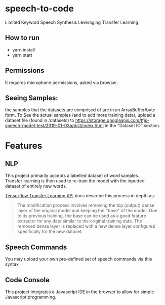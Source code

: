 # speech-to-code
Limited Keyword Speech Synthesis Leveraging Transfer Learning  

## How to run
* yarn install  
* yarn start

## Permissions
It requires microphone permissions, asked via browser.

## Seeing Samples:
the samples that the datasets are comprised of are in an ArrayBuffer/byte form.
To See the actual samples (and to add more training data), upload a dataset file (found in /datasets) to https://storage.googleapis.com/tfjs-speech-model-test/2019-01-03a/dist/index.html in the "Dataset IO" section.

# Features

## NLP
This project primarily accepts a labelled dataset of word samples.  
Transfer learning is then used to re-train the model with the inputted dataset of entirely new words.

[Tensorflow Transfer Learning API](https://github.com/tensorflow/tfjs-models/tree/master/speech-commands#transfer-learning) docs describe this process in depth as:
> The modification process involves removing the top (output) dense layer of the original model and keeping the "base" 
> of the model. Due to its previous training, the base can be used as a good feature extractor for any data similar to 
> the original training data. The removed dense layer is replaced with a new dense layer configured specifically for 
> the new dataset.

## Speech Commands
You may upload your own pre-defined set of speech commands via this syntax


## Code Console
This project integrates a Javascript IDE in the browser to allow for simple Javascript programming.  
